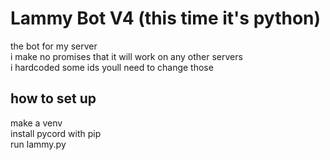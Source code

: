 # Lammy Bot V4 (this time it's python)
the bot for my server  
i make no promises that it will work on any other servers  
i hardcoded some ids youll need to change those  
## how to set up
make a venv  
install pycord with pip  
run lammy.py  